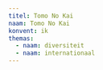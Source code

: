 ```yaml
---
titel: Tomo No Kai
naam: Tomo No Kai
konvent: ik
themas:
  - naam: diversiteit
  - naam: internationaal
---
```

